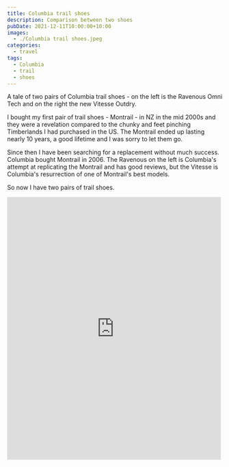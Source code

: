 ```yaml
---
title: Columbia trail shoes
description: Comparison between two shoes
pubDate: 2021-12-11T10:00:00+10:00
images:
  - ./Columbia trail shoes.jpeg
categories:
  - travel
tags:
  - Columbia
  - trail
  - shoes
---
```


A tale of two pairs of Columbia trail shoes - on the left is the Ravenous Omni Tech and on the right the new Vitesse Outdry.

I bought my first pair of trail shoes - Montrail - in NZ in the mid 2000s and they were a revelation compared to the chunky and feet pinching Timberlands I had purchased in the US. The Montrail ended up lasting nearly 10 years, a good lifetime and I was sorry to let them go.

Since then I have been searching for a replacement without much success. Columbia bought Montrail in 2006. The Ravenous on the left is Columbia's attempt at replicating the Montrail and has good reviews, but the Vitesse is Columbia's resurrection of one of Montrail's best models.

So now I have two pairs of trail shoes.

<iframe src="https://www.facebook.com/plugins/post.php?href=https%3A%2F%2Fwww.facebook.com%2Fchris1.tham%2Fposts%2Fpfbid0PYHNauhYqYXoTduq8DekAMVgDoEESNFcNRyjeHT7sGsSNmRZSMS9CdSVDSigUgYPl&show_text=true&width=500" width="500" height="613" style="border:none;overflow:hidden" scrolling="no" frameborder="0" allowfullscreen="true" allow="autoplay; clipboard-write; encrypted-media; picture-in-picture; web-share"></iframe>
